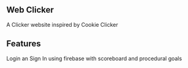 ## Web Clicker
 A Clicker website inspired by Cookie Clicker

## Features
 Login an Sign In using firebase with scoreboard and procedural goals
